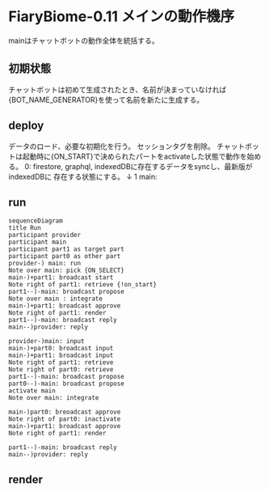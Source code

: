FiaryBiome-0.11 メインの動作機序
==========================================

mainはチャットボットの動作全体を統括する。

## 初期状態
チャットボットは初めて生成されたとき、名前が決まっていなければ{BOT_NAME_GENERATOR}を使って名前を新たに生成する。

## deploy
データのロード、必要な初期化を行う。
セッションタグを削除。
チャットボットは起動時に{ON_START}で決められたパートをactivateした状態で動作を始める。
0: firestore, graphql, indexedDBに存在するデータをsyncし、最新版がindexedDBに
    存在する状態にする。
↓
1 main: 

## run

```mermaid
sequenceDiagram
title Run
participant provider
participant main
participant part1 as target part
participant part0 as other part
provider-) main: run
Note over main: pick {ON_SELECT}
main-)+part1: broadcast start
Note right of part1: retrieve {!on_start}
part1--)-main: broadcast propose
Note over main : integrate
main-)+part1: broadcast approve
Note right of part1: render
part1--)-main: broadcast reply
main--)provider: reply

provider-)main: input
main-)+part0: broadcast input
main-)+part1: broadcast input
Note right of part1: retrieve
Note right of part0: retrieve
part1--)-main: broadcast propose
part0--)-main: broadcast propose
activate main
Note over main: integrate

main-)part0: breoadcast approve
Note right of part0: inactivate
main-)+part1: broadcast approve
Note right of part1: render

part1--)-main: broadcast reply
main--)provider: reply

```

## render

